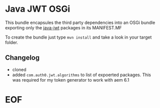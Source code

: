 # Java JWT OSGi #

This bundle encapsules the third party dependencies into an OSGi bundle exporting only the [java-jwt](https://github.com/auth0/java-jwt) packages in its MANIFEST.MF

To create the bundle just type ``mvn install`` and take a look in your target folder.

## Changelog
- cloned
- added `com.auth0.jwt.algorithms` to list of expoerted packages. This was required for my token generator to work with aem 6.1

# EOF
